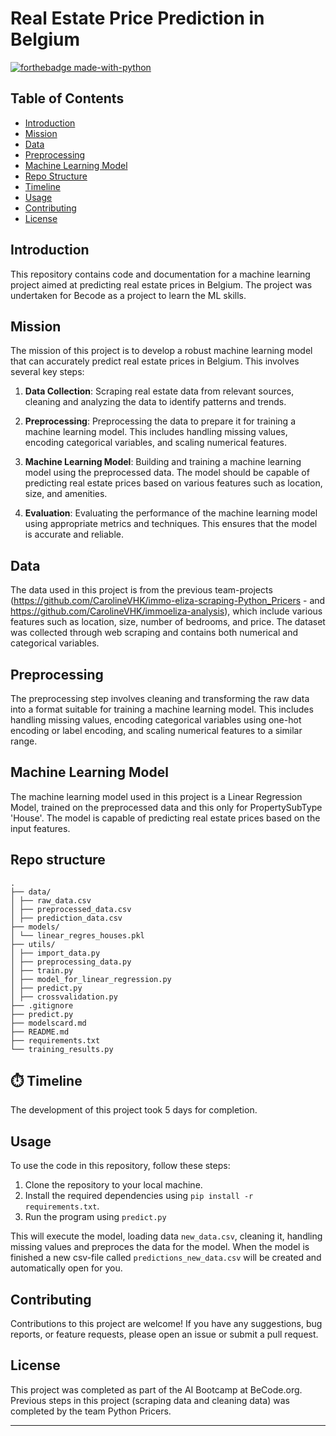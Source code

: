 # Real Estate Price Prediction in Belgium

[![forthebadge made-with-python](https://ForTheBadge.com/images/badges/made-with-python.svg)](https://www.python.org/)

## Table of Contents

- [Introduction](#introduction)
- [Mission](#mission)
- [Data](#data)
- [Preprocessing](#preprocessing)
- [Machine Learning Model](#machine-learning-model)
- [Repo Structure](#Repo-Structure)
- [Timeline](#Timeline)
- [Usage](#usage)
- [Contributing](#contributing)
- [License](#license)

## Introduction

This repository contains code and documentation for a machine learning project aimed at predicting real estate prices in Belgium. The project was undertaken for Becode as a project to learn the ML skills.

## Mission

The mission of this project is to develop a robust machine learning model that can accurately predict real estate prices in Belgium. This involves several key steps:

1. **Data Collection**: Scraping real estate data from relevant sources, cleaning and analyzing the data to identify patterns and trends.

2. **Preprocessing**: Preprocessing the data to prepare it for training a machine learning model. This includes handling missing values, encoding categorical variables, and scaling numerical features.

3. **Machine Learning Model**: Building and training a machine learning model using the preprocessed data. The model should be capable of predicting real estate prices based on various features such as location, size, and amenities.

4. **Evaluation**: Evaluating the performance of the machine learning model using appropriate metrics and techniques. This ensures that the model is accurate and reliable.

## Data

The data used in this project is from the previous team-projects (https://github.com/CarolineVHK/immo-eliza-scraping-Python_Pricers - and https://github.com/CarolineVHK/immoeliza-analysis), which include various features such as location, size, number of bedrooms, and price. The dataset was collected through web scraping and contains both numerical and categorical variables.

## Preprocessing

The preprocessing step involves cleaning and transforming the raw data into a format suitable for training a machine learning model. This includes handling missing values, encoding categorical variables using one-hot encoding or label encoding, and scaling numerical features to a similar range.

## Machine Learning Model

The machine learning model used in this project is a Linear Regression Model, trained on the preprocessed data and this only for PropertySubType 'House'. The model is capable of predicting real estate prices based on the input features.

## Repo structure

```
.
├── data/
│ ├── raw_data.csv
│ ├── preprocessed_data.csv
│ ├── prediction_data.csv
├── models/
│ └── linear_regres_houses.pkl
├── utils/
│ ├── import_data.py
│ ├── preprocessing_data.py
│ ├── train.py
│ ├── model_for_linear_regression.py
│ ├── predict.py
│ ├── crossvalidation.py
├── .gitignore
├── predict.py
├── modelscard.md
├── README.md
├── requirements.txt
└── training_results.py
```

## ⏱️ Timeline

The development of this project took 5 days for completion.

## Usage

To use the code in this repository, follow these steps:

1. Clone the repository to your local machine.
2. Install the required dependencies using `pip install -r requirements.txt`.
3. Run the program using `predict.py`

 This will execute the model, loading data `new_data.csv`, cleaning it, handling missing values and preproces the data for the model. When the model is finished a new csv-file called `predictions_new_data.csv` will be created and automatically open for you.

## Contributing

Contributions to this project are welcome! If you have any suggestions, bug reports, or feature requests, please open an issue or submit a pull request.

## License

This project was completed as part of the AI Bootcamp at BeCode.org. 
Previous steps in this project (scraping data and cleaning data) was completed by the team Python Pricers.

---

